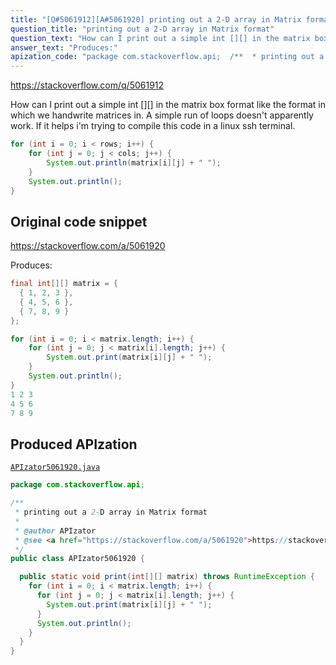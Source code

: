 ```yaml
---
title: "[Q#5061912][A#5061920] printing out a 2-D array in Matrix format"
question_title: "printing out a 2-D array in Matrix format"
question_text: "How can I print out a simple int [][] in the matrix box format like the format in which we handwrite matrices in. A simple run of loops doesn't apparently work. If it helps i'm trying to compile this code in a linux ssh terminal."
answer_text: "Produces:"
apization_code: "package com.stackoverflow.api;  /**  * printing out a 2-D array in Matrix format  *  * @author APIzator  * @see <a href=\"https://stackoverflow.com/a/5061920\">https://stackoverflow.com/a/5061920</a>  */ public class APIzator5061920 {    public static void print(int[][] matrix) throws RuntimeException {     for (int i = 0; i < matrix.length; i++) {       for (int j = 0; j < matrix[i].length; j++) {         System.out.print(matrix[i][j] + \" \");       }       System.out.println();     }   } }"
---
```


https://stackoverflow.com/q/5061912

How can I print out a simple int [][] in the matrix box format like the format in which we handwrite matrices in. A simple run of loops doesn&#x27;t apparently work. If it helps i&#x27;m trying to compile this code in a linux ssh terminal.


```java
for (int i = 0; i < rows; i++) {
    for (int j = 0; j < cols; j++) {
        System.out.println(matrix[i][j] + " ");
    }
    System.out.println();
}
```


## Original code snippet

https://stackoverflow.com/a/5061920

Produces:

```java
final int[][] matrix = {
  { 1, 2, 3 },
  { 4, 5, 6 },
  { 7, 8, 9 }
};

for (int i = 0; i < matrix.length; i++) {
    for (int j = 0; j < matrix[i].length; j++) {
        System.out.print(matrix[i][j] + " ");
    }
    System.out.println();
}
1 2 3
4 5 6
7 8 9
```

## Produced APIzation

[`APIzator5061920.java`](https://github.com/pasqualesalza/apization-temp-data/raw/master/apizations/java/APIzator5061920.java)

```java
package com.stackoverflow.api;

/**
 * printing out a 2-D array in Matrix format
 *
 * @author APIzator
 * @see <a href="https://stackoverflow.com/a/5061920">https://stackoverflow.com/a/5061920</a>
 */
public class APIzator5061920 {

  public static void print(int[][] matrix) throws RuntimeException {
    for (int i = 0; i < matrix.length; i++) {
      for (int j = 0; j < matrix[i].length; j++) {
        System.out.print(matrix[i][j] + " ");
      }
      System.out.println();
    }
  }
}

```